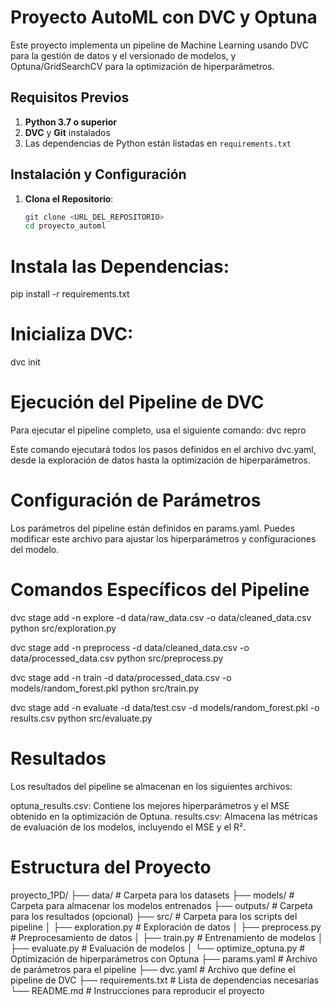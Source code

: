 # Proyecto AutoML con DVC y Optuna

Este proyecto implementa un pipeline de Machine Learning usando DVC para la gestión de datos y el versionado de modelos, y Optuna/GridSearchCV para la optimización de hiperparámetros.

## Requisitos Previos

1. **Python 3.7 o superior**
2. **DVC** y **Git** instalados
3. Las dependencias de Python están listadas en `requirements.txt`

## Instalación y Configuración

1. **Clona el Repositorio**:
   ```bash
   git clone <URL_DEL_REPOSITORIO>
   cd proyecto_automl

# Instala las Dependencias:
pip install -r requirements.txt

# Inicializa DVC:
dvc init

# Ejecución del Pipeline de DVC
Para ejecutar el pipeline completo, usa el siguiente comando:
dvc repro

Este comando ejecutará todos los pasos definidos en el archivo dvc.yaml, desde la exploración de datos hasta la optimización de hiperparámetros.

# Configuración de Parámetros

Los parámetros del pipeline están definidos en params.yaml. Puedes modificar este archivo para ajustar los hiperparámetros y configuraciones del modelo.

# Comandos Específicos del Pipeline
dvc stage add -n explore -d data/raw_data.csv -o data/cleaned_data.csv python src/exploration.py

dvc stage add -n preprocess -d data/cleaned_data.csv -o data/processed_data.csv python src/preprocess.py

dvc stage add -n train -d data/processed_data.csv -o models/random_forest.pkl python src/train.py

dvc stage add -n evaluate -d data/test.csv -d models/random_forest.pkl -o results.csv python src/evaluate.py


# Resultados
Los resultados del pipeline se almacenan en los siguientes archivos:

optuna_results.csv: Contiene los mejores hiperparámetros y el MSE obtenido en la optimización de Optuna.
results.csv: Almacena las métricas de evaluación de los modelos, incluyendo el MSE y el R².

# Estructura del Proyecto

proyecto_1PD/
├── data/                       # Carpeta para los datasets 
├── models/                     # Carpeta para almacenar los modelos entrenados
├── outputs/                    # Carpeta para los resultados (opcional)
├── src/                        # Carpeta para los scripts del pipeline
│   ├── exploration.py          # Exploración de datos
│   ├── preprocess.py           # Preprocesamiento de datos
│   ├── train.py                # Entrenamiento de modelos
│   ├── evaluate.py             # Evaluación de modelos
│   └── optimize_optuna.py      # Optimización de hiperparámetros con Optuna
├── params.yaml                 # Archivo de parámetros para el pipeline
├── dvc.yaml                    # Archivo que define el pipeline de DVC
├── requirements.txt            # Lista de dependencias necesarias
└── README.md                   # Instrucciones para reproducir el proyecto
               
